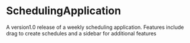 # SchedulingApplication
A version1.0 release of a weekly scheduling application. Features include drag to create schedules and a sidebar for additional features
